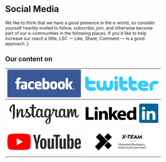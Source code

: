 # Social Media

We like to think that we have a good presence in the e-world, so consider yourself heartily invited to follow, subscribe, join, and otherwise become part of our e-communities in the following places. If you'd like to help increase our reach a little, LSC — Like, Share, Comment — is a good approach ;)

## Our content on

| [![Facebook](/assets/fb.png)](https://www.facebook.com/x.team/) | [![Twitter](/assets/tw.png)](https://twitter.com/xteam) |
| --- | --- |
| [![Instagram](/assets/ig.png)](https://instagram.com/xteam\_community) | [![LinkedIn](/assets/li.png)](https://www.linkedin.com/company/837266/) |
| [![YouTube](/assets/yt.png)](https://www.youtube.com/channel/UCAo_R1CP6IsA88l41ZpPpoQ) | [![X-Team's Blog](/assets/xt.png)](https://x-team.com/blog/) |